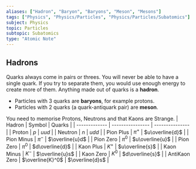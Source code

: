 ```yaml
---
aliases: ["Hadron", "Baryon", "Baryons", "Meson", "Mesons"]
tags: ["Physics", "Physics/Particles", "Physics/Particles/Subatomics"]
subject: Physics
topic: Particles
subtopic: Subatomics
type: "Atomic Note"
---
```


## Hadrons
Quarks always come in pairs or threes. You will never be able to have a single quark. If you try to separate them, you would use enough energy to create more of them. Anything made out of quarks is a **hadron**. 
 - Particles with 3 quarks are **baryons**, for example protons.
 - Particles with 2 quarks (a quark-antiquark pair) are **meson**.

You need to memorise Protons, Neutrons and that Kaons are Strange.
| Hadron        | Symbol           | Quarks          |
| ------------- | ---------------- | --------------- |
| Proton        | $p$              | $uud$           |
| Neutron       | $n$              | $udd$           |
| Pion Plus     | $\pi^+$          | $u\overline{d}$ |
| Pion Minus    | $\pi^-$          | $\overline{u}d$ |
| Pion Zero     | $\pi^0$          | $u\overline{u}$ |
| Pion Zero     | $\pi^0$          | $d\overline{d}$ |
| Kaon Plus     | $K^+$            | $u\overline{s}$ |
| Kaon Minus    | $K^-$            | $\overline{u}s$ |
| Kaon Zero     | $K^0$            | $d\overline{s}$ |
| AntiKaon Zero | $\overline{K}^0$ | $\overline{d}s$ |